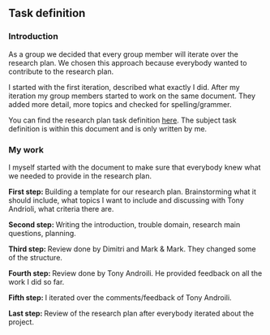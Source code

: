 ## Task definition

### Introduction
As a group we decided that every group member will iterate over the research plan. We chosen this approach because everybody wanted to contribute to the research plan. 

I started with the first iteration, described what exactly I did. After my iteration my group members started to work on the same document. They added more detail, more topics and checked for spelling/grammer.

You can find the research plan task definition [here](/Evidence/Research%20Project/Task%20Definition.md). The subject task definition is within this document and is only written by me.

### My work
I myself started with the document to make sure that everybody knew what we needed to provide in the research plan. 

<b>First step: </b> Building a template for our research plan. Brainstorming what it should include, what topics I want to include and discussing with Tony Andrioli, what criteria there are.

<b>Second step: </b> Writing the introduction, trouble domain, research main questions, planning.

<b>Third step: </b> Review done by Dimitri and Mark & Mark. They changed some of the structure.

<b>Fourth step: </b> Review done by Tony Androili. He provided feedback on all the work I did so far.

<b>Fifth step: </b> I iterated over the comments/feedback of Tony Androili. 

<b>Last step: </b> Review of the research plan after everybody iterated about the project.
